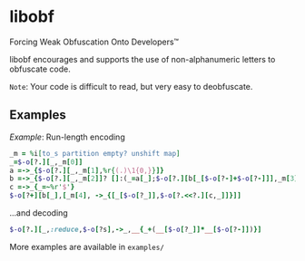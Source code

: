 # libobf
Forcing Weak Obfuscation Onto Developers™

libobf encourages and supports the use of non-alphanumeric letters to
obfuscate code.

`Note`: Your code is difficult to read, but very easy to deobfuscate.

Examples
---

*Example*: Run-length encoding
```ruby
_m = %i[to_s partition empty? unshift map]
_=$-o[?.][_,_m[0]]
a =->_{$-o[?.][_,_m[1],%r{(.)\1{0,}}]}
b =->_{$-o[?.][_,_m[2]]? []:(_=a[_];$-o[?.][b[_[$-o[?-]+$-o[?-]]],_m[3],_[$-o[?-]]])}
c =->_{_=~%r'$'}
$-o[?+][b[_],[_m[4], ->_{[_[$-o[?_]],$-o[?.<<?.][c,_]]}]]
```

...and decoding
```ruby
$-o[?.][_,:reduce,$-o[?s],->_,__{_+(__[$-o[?_]]*__[$-o[?-]])}]
```

More examples are available in `examples/`